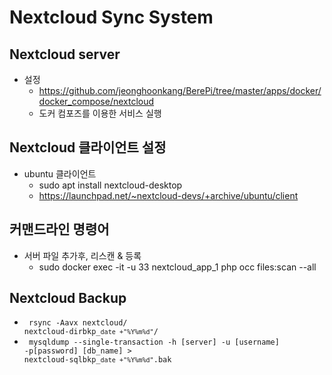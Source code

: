 # Nextcloud Sync System

## Nextcloud server
- 설정
  - https://github.com/jeonghoonkang/BerePi/tree/master/apps/docker/docker_compose/nextcloud
  - 도커 컴포즈를 이용한 서비스 실행 

## Nextcloud 클라이언트 설정
- ubuntu 클라이언트 
  - sudo apt install nextcloud-desktop
  - https://launchpad.net/~nextcloud-devs/+archive/ubuntu/client


## 커맨드라인 명령어
- 서버 파일 추가후, 리스캔 & 등록
  - sudo docker exec -it -u 33 nextcloud_app_1 php occ files:scan --all 

## Nextcloud Backup 
- <code> rsync -Aavx nextcloud/ nextcloud-dirbkp_`date +"%Y%m%d"`/ </code>
- <code> mysqldump --single-transaction -h [server] -u [username] -p[password] [db_name] > nextcloud-sqlbkp_`date +"%Y%m%d"`.bak </code>

